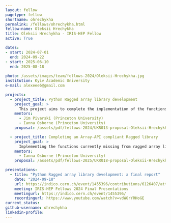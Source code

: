 ```yaml
---
layout: fellow
pagetype: fellow
shortname: ohrechykha
permalink: /fellows/ohrechykha.html
fellow-name: Oleksii Hrechykha
title: Oleksii Hrechykha - IRIS-HEP Fellow
active: True

dates:
- start: 2024-07-01
  end: 2024-09-22
- start: 2025-06-10
  end: 2025-08-18
  
photo: /assets/images/team/fellows-2024/Oleksii-Hrechykha.jpg
institution: Kyiv Academic University
e-mail: alexeee6@gmail.com

projects:
  - project_title: Python Ragged array library development
    project_goal: >
      This project aims to complete the implementation of the functions currently  missing from Python's Ragged library.
    mentors:
      - Jim Pivarski (Princeton University)
      - Ianna Osborne (Princeton University)
    proposal: /assets/pdf/fellows-2024/UKR013-proposal-Oleksii-Hrechykha.pdf

  - project_title: Completing an Array-API compliant Ragged library
    project_goal: >
      Implementing the functions currently missing from ragged array library with 	complete set of tests for each function.
    mentors:
      - Ianna Osborne (Princeton University)
    proposal: /assets/pdf/fellows-2025/UKR018-proposal-Oleksii-Hrechykha.pdf

presentations:
  - title: "Python Ragged array library development: a final report"
    date: "2024-09-18"
    url: https://indico.cern.ch/event/1455396/contributions/6126407/attachments/2930430/5145811/Hrechykha%20ragged%20final.pdf
    meeting: IRIS-HEP Fellows 2024 Final Presentations
    meetingurl: https://indico.cern.ch/event/1455396/
    recordingurl: https://www.youtube.com/watch?v=vdWOrYRHoGE
current_status:
github-username: ohrechykha
linkedin-profile:
---
```

